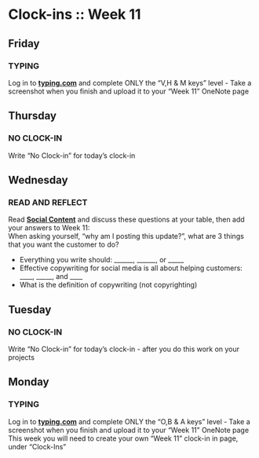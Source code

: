 # Clock-ins :: Week 11 #
## Friday ##
### TYPING ###
Log in to **[typing.com](https://www.typing.com)** and complete ONLY the “V,H & M keys”  level - Take a screenshot when you finish and upload it to your “Week 11” OneNote page 


## Thursday ##
### NO CLOCK-IN ###
Write “No Clock-in” for today’s clock-in


## Wednesday ##
### READ AND REFLECT ###
Read **[Social Content](https://bit.ly/patino-social-content)** and discuss these questions at your table, then add your answers to Week 11:   
When asking yourself, “why am I posting this update?”, what are 3 things that you want the customer to do?  
- Everything you write should: ______, ______, or _____  
- Effective copywriting for social media is all about helping customers: ____, _____, and ____  
- What is the definition of copywriting (not copyrighting)  


## Tuesday ##
### NO CLOCK-IN ###
Write “No Clock-in” for today’s clock-in - after you do this work on your projects


## Monday ##
### TYPING ###
Log in to **[typing.com](https://www.typing.com)** and complete ONLY the “O,B & A keys”  level - Take a screenshot when you finish and upload it to your “Week 11” OneNote page
This week you will need to create your own “Week 11” clock-in in page, under “Clock-Ins”
